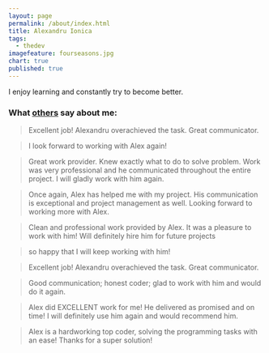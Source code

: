 ```yaml
---
layout: page
permalink: /about/index.html
title: Alexandru Ionica
tags: 
  - thedev
imagefeature: fourseasons.jpg
chart: true
published: true
---
```



I enjoy learning and constantly try to become better.

### What [others](https://www.upwork.com/freelancers/~01449d5df37a9aba20) say about me:

> Excellent job! Alexandru overachieved the task. Great communicator.

> I look forward to working with Alex again!

> Great work provider. Knew exactly what to do to solve problem. Work was very professional and he communicated throughout the entire project. I will gladly work with him again.

> Once again, Alex has helped me with my project. His communication is exceptional and project management as well. Looking forward to working more with Alex.

> Clean and professional work provided by Alex.  It was a pleasure to work with him! Will definitely hire him for future projects

> so happy that I will keep working with him!

> Excellent job! Alexandru overachieved the task. Great communicator.

> Good communication; honest coder; glad to work with him and would do it again.

> Alex did EXCELLENT work for me! He delivered as promised and on time! I will definitely use him again and would recommend him.

> Alex is a hardworking top coder, solving the programming tasks with an ease! Thanks for a super solution!


